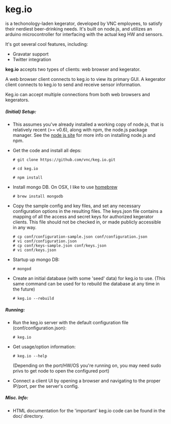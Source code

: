 # **keg.io**
is a techonology-laden kegerator, developed by VNC employees, to
satisfy their nerdiest beer-drinking needs.  It's built on node.js, and utilizes
an arduino microcontroller for interfacing with the actual keg HW and sensors.

It's got several cool features, including:

 * Gravatar support
 * Twitter integration

**keg.io** accepts two types of clients: web browser and kegerator.

A web browser client connects to keg.io to view its primary GUI.
A kegerator client connects to keg.io to send and receive sensor information.

Keg.io can accept multiple connections from both web browsers and kegerators.

##### (Initial) Setup:

- This assumes you've already installed a working copy of node.js, that is relatively recent (>= v0.6), along with npm, the node.js package manager.  See the [node js site](http://nodejs.org/) for more info on installing node.js and npm.

- Get the code and install all deps:

      # git clone https://github.com/vnc/keg.io.git

      # cd keg.io

      # npm install

- Install mongo DB.  On OSX, I like to use [homebrew](http://mxcl.github.com/homebrew/)

      # brew install mongodb

- Copy the sample config and key files, and set any necessary configuration options in the resulting files.
  The keys.json file contains a mapping of all the access and secret keys for authorized kegerator clients.
  This file should not be checked in, or made publicly accessible in any way.

      # cp conf/configuration-sample.json conf/configuration.json
      # vi conf/configuration.json
      # cp conf/keys-sample.json conf/keys.json
      # vi conf/keys.json

- Startup up mongo DB:

      # mongod

- Create an initial database (with some 'seed' data) for keg.io to use.  (This same command can be used for to rebuild the database at any time in the future)

      # keg.io --rebuild

##### Running:
- Run the keg.io server with the default configuration file (conf/configuration.json):

      # keg.io

- Get usage/option information:

      # keg.io --help

  (Depending on the port/HW/OS you're running on, you may need sudo privs to get node to open the configured port)

- Connect a client UI by opening a browser and navigating to the proper IP/port, per the server's config.

##### Misc. Info:
- HTML documentation for the 'important' keg.io code can be found in the doc/ directory.
